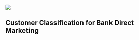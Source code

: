 ![](https://github.com/kamalova/Customer-Classification-for-Bank-Direct-Marketing/blob/main/images/banner.jpg)
## Customer Classification for Bank Direct Marketing
